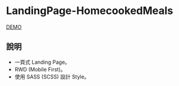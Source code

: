 # LandingPage-HomecookedMeals

[DEMO](https://cyhsu1989.github.io/LandingPage-HomecookedMeals/)

## 說明

* 一頁式 Landing Page。
* RWD (Mobile First)。
* 使用 SASS (SCSS) 設計 Style。